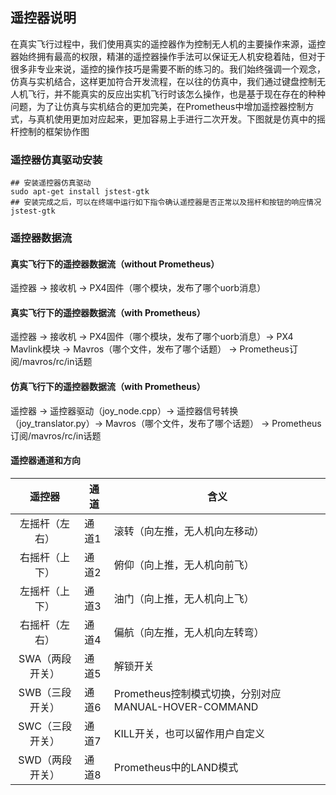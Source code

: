 ## 遥控器说明

在真实飞行过程中，我们使用真实的遥控器作为控制无人机的主要操作来源，遥控器始终拥有最高的权限，精湛的遥控器操作手法可以保证无人机安稳着陆，但对于很多非专业来说，遥控的操作技巧是需要不断的练习的。我们始终强调一个观念，仿真与实机结合，这样更加符合开发流程，在以往的仿真中，我们通过键盘控制无人机飞行，并不能真实的反应出实机飞行时该怎么操作，也是基于现在存在的种种问题，为了让仿真与实机结合的更加完美，在Prometheus中增加遥控器控制方式，与真机使用更加对应起来，更加容易上手进行二次开发。下图就是仿真中的摇杆控制的框架协作图

### 遥控器仿真驱动安装

```shell
## 安装遥控器仿真驱动
sudo apt-get install jstest-gtk
## 安装完成之后，可以在终端中运行如下指令确认遥控器是否正常以及摇杆和按钮的响应情况
jstest-gtk
```

### 遥控器数据流

#### 真实飞行下的遥控器数据流（without Prometheus）

遥控器 -> 接收机  -> PX4固件（哪个模块，发布了哪个uorb消息）

#### 真实飞行下的遥控器数据流（with Prometheus）

遥控器 -> 接收机  -> PX4固件（哪个模块，发布了哪个uorb消息）-> PX4 Mavlink模块 -> Mavros（哪个文件，发布了哪个话题）  -> Prometheus订阅/mavros/rc/in话题

#### 仿真飞行下的遥控器数据流（with Prometheus）

遥控器 -> 遥控器驱动（joy_node.cpp）-> 遥控器信号转换（joy_translator.py）-> Mavros（哪个文件，发布了哪个话题）  -> Prometheus订阅/mavros/rc/in话题

#### 遥控器通道和方向

| 遥控器 | 通道 | 含义                                                 |
| :--: | ------  | -----------------  |
| 左摇杆（左右） | 通道1 | 滚转（向左推，无人机向左移动） |
| 右摇杆（上下） | 通道2 | 俯仰（向上推，无人机向前飞）                         |
| 左摇杆（上下） | 通道3 | 油门（向上推，无人机向上飞）                         |
| 右摇杆（左右）  | 通道4 | 偏航（向左推，无人机向左转弯）                       |
| SWA（两段开关） | 通道5 | 解锁开关                                             |
| SWB（三段开关） | 通道6 | Prometheus控制模式切换，分别对应MANUAL-HOVER-COMMAND |
| SWC（三段开关） | 通道7 | KILL开关，也可以留作用户自定义                       |
| SWD（两段开关） | 通道8 | Prometheus中的LAND模式 |

